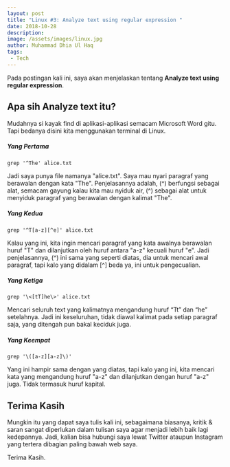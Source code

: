 ```yaml
---
layout: post
title: "Linux #3: Analyze text using regular expression "
date: 2018-10-28
description: 
image: /assets/images/linux.jpg
author: Muhammad Dhia Ul Haq
tags:
 - Tech
---
```

Pada postingan kali ini, saya akan menjelaskan tentang **Analyze text using regular expression**.

## Apa sih Analyze text itu?
Mudahnya si kayak find di aplikasi-aplikasi semacam Microsoft Word gitu. Tapi bedanya disini kita menggunakan terminal di Linux.

##### Yang Pertama

```console
grep '^The' alice.txt  
```
Jadi saya punya file namanya "alice.txt". Saya mau nyari paragraf yang berawalan dengan kata "The". Penjelasannya adalah, (^) berfungsi sebagai alat, semacam gayung kalau kita mau nyiduk air, (^) sebagai alat untuk menyiduk paragraf yang berawalan dengan kalimat "The".

##### Yang Kedua

```console
grep '^T[a-z][^e]' alice.txt 
```
Kalau yang ini, kita ingin mencari paragraf yang kata awalnya berawalan huruf "T" dan dilanjutkan oleh huruf antara "a-z" kecuali huruf "e".
Jadi penjelasannya, (^) ini sama yang seperti diatas, dia untuk mencari awal paragraf, tapi kalo yang didalam [^] beda ya, ini untuk pengecualian.

##### Yang Ketiga

```console
grep '\<[tT]he\>' alice.txt
```
Mencari seluruh text yang kalimatnya mengandung huruf “Tt” dan “he” setelahnya. Jadi ini keseluruhan, tidak diawal kalimat pada setiap paragraf saja, yang ditengah pun bakal keciduk juga.

##### Yang Keempat

```console
grep '\([a-z][a-z]\)'
```
Yang ini hampir sama dengan yang diatas, tapi kalo yang ini, kita mencari kata yang mengandung huruf "a-z" dan dilanjutkan dengan huruf "a-z" juga. Tidak termasuk huruf kapital.

## Terima Kasih
Mungkin itu yang dapat saya tulis kali ini, sebagaimana biasanya, kritik & saran sangat diperlukan dalam tulisan saya agar menjadi lebih baik lagi kedepannya. Jadi, kalian bisa hubungi saya lewat Twitter ataupun Instagram yang tertera dibagian paling bawah web saya. 

Terima Kasih. 